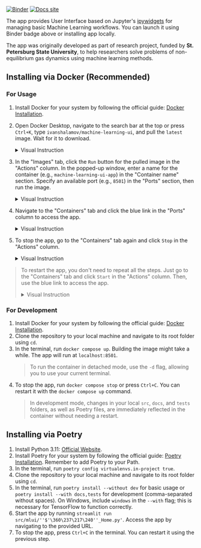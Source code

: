 [![Binder](https://mybinder.org/badge_logo.svg)](https://mybinder.org/v2/gh/quantum-entangled/machine-learning-ui/v0.1.1?urlpath=voila%2Frender%2Fmain.ipynb)
[![Docs site](https://img.shields.io/badge/docs-GitHub_Pages-blue)](https://quantum-entangled.github.io/machine-learning-ui/index.html)

The app provides User Interface based on Jupyter's [ipywidgets](https://github.com/jupyter-widgets/ipywidgets) for managing basic Machine Learning workflows. You can launch it using Binder badge above or installing app locally.

The app was originally developed as part of research project, funded by **St. Petersburg State University**, to help researchers solve problems of non-equilibrium gas dynamics using machine learning methods.


## Installing via Docker (Recommended)

### For Usage

1. Install Docker for your system by following the official guide: [Docker Installation](https://docs.docker.com/engine/install/).
1. Open Docker Desktop, navigate to the search bar at the top or press `Ctrl+K`, type `ivanshalamov/machine-learning-ui`, and pull the `latest` image. Wait for it to download.

    <details>
        <summary>Visual Instruction</summary>
        <img src="docs/src/gifs/docker_search.gif" />
    </details>

1. In the "Images" tab, click the `Run` button for the pulled image in the "Actions" column. In the popped-up window, enter a name for the container (e.g., `machine-learning-ui-app`) in the "Container name" section. Specify an available port (e.g., `8501`) in the "Ports" section, then run the image.

    <details>
        <summary>Visual Instruction</summary>
        <img src="docs/src/gifs/docker_image_run.gif" />
    </details>

1. Navigate to the "Containers" tab and click the blue link in the "Ports" column to access the app.

    <details>
        <summary>Visual Instruction</summary>
        <img src="docs/src/gifs/docker_app_navigate.gif" />
    </details>

1. To stop the app, go to the "Containers" tab again and click `Stop` in the "Actions" column.

    <details>
        <summary>Visual Instruction</summary>
        <img src="docs/src/gifs/docker_container_stop.gif" />
    </details>

> To restart the app, you don't need to repeat all the steps. Just go to the "Containers" tab and click `Start` in the "Actions" column. Then, use the blue link to access the app.
    <details>
        <summary>Visual Instruction</summary>
        <img src="docs/src/gifs/docker_container_restart.gif" />
    </details>

### For Development
1. Install Docker for your system by following the official guide: [Docker Installation](https://docs.docker.com/engine/install/).
1. Clone the repository to your local machine and navigate to its root folder using `cd`.
1. In the terminal, run `docker compose up`. Building the image might take a while. The app will run at `localhost:8501`.
    > To run the container in detached mode, use the `-d` flag, allowing you to use your current terminal.
1. To stop the app, run `docker compose stop` or press `Ctrl+C`. You can restart it with the `docker compose up` command.
    > In development mode, changes in your local `src`, `docs`, and `tests` folders, as well as Poetry files, are immediately reflected in the container without needing a restart.


## Installing via Poetry
1. Install Python 3.11: [Official Website](https://www.python.org/downloads/).
1. Install Poetry for your system by following the official guide: [Poetry Installation](https://python-poetry.org/docs/#installation). Remember to add Poetry to your Path.
1. In the terminal, run `poetry config virtualenvs.in-project true`.
1. Clone the repository to your local machine and navigate to its root folder using `cd`.
1. In the terminal, run `poetry install --without dev` for basic usage or `poetry install --with docs,tests` for development (comma-separated without spaces). On Windows, include `windows` in the `--with` flag; this is necessary for TensorFlow to function correctly.
1. Start the app by running `streamlit run src/mlui/''$'\360\237\217\240''_Home.py'`. Access the app by navigating to the provided URL.
1. To stop the app, press `Ctrl+C` in the terminal. You can restart it using the previous step.
